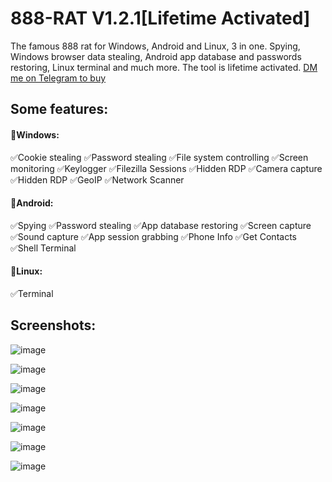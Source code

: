 
# 888-RAT V1.2.1[Lifetime Activated]
The famous 888 rat for Windows, Android and Linux, 3 in one. Spying, Windows browser data stealing, Android app database and passwords restoring, Linux terminal and much more. The tool is lifetime activated. [DM me on Telegram to buy](https://t.me/inheritedeu)

## Some features:
#### 💠Windows:
✅Cookie stealing
✅Password stealing
✅File system controlling
✅Screen monitoring
✅Keylogger
✅Filezilla Sessions
✅Hidden RDP
✅Camera capture
✅Hidden RDP
✅GeoIP
✅Network Scanner
#### 💠Android:
✅Spying
✅Password stealing
✅App database restoring
✅Screen capture
✅Sound capture
✅App session grabbing
✅Phone Info
✅Get Contacts
✅Shell Terminal

#### 💠Linux:
✅Terminal

## Screenshots:
![image](https://github.com/user-attachments/assets/2dd785fb-b911-4dbc-86fc-711bc8f843b9)

![image](https://github.com/user-attachments/assets/775907c4-dc7a-446a-b7b1-4fd95dae5bd2)

![image](https://github.com/user-attachments/assets/154ea695-68d5-4eb1-96ba-e145553b47fc)

![image](https://github.com/user-attachments/assets/86a7cbf4-05a1-4748-9d32-09205c9d6732)

![image](https://github.com/user-attachments/assets/08a408ff-91cb-43fb-8d19-9c647292caf3)

![image](https://github.com/user-attachments/assets/0f621d61-b77b-4b51-979d-8261467d447d)

![image](https://github.com/user-attachments/assets/e5bbed0e-c9c9-4fc5-8429-f351820becfb)

